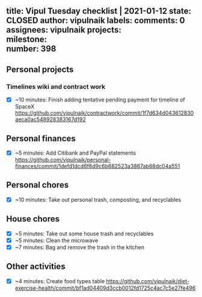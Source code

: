 title:	Vipul Tuesday checklist | 2021-01-12
state:	CLOSED
author:	vipulnaik
labels:	
comments:	0
assignees:	vipulnaik
projects:	
milestone:	
number:	398
--
## Personal projects

### Timelines wiki and contract work

- [x] ~10 minutes: Finish adding tentative pending payment for timeline of SpaceX https://github.com/vipulnaik/contractwork/commit/1f7d634d043612830aeca0ac548928383167d192

## Personal finances

- [x] ~5 minutes: Add Citibank and PayPal statements https://github.com/vipulnaik/personal-finances/commit/1defd1dcd6f6d9c6b682523a3867ab68dc04a551
## Personal chores

- [x] ~10 minutes: Take out personal trash, composting, and recyclables

## House chores

- [x] ~5 minutes: Take out some house trash and recyclables
- [x] ~5 minutes: Clean the microwave 
- [x] ~7 minutes: Bag and remove the trash in the kitchen

## Other activities

- [x] ~4 minutes: Create food types table https://github.com/vipulnaik/diet-exercise-health/commit/bf1ad04409d3ccb0012fd1725c4ac7c5e27fe496
